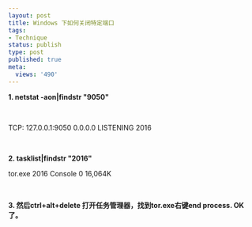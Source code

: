 ```yaml
---
layout: post
title: Windows 下如何关闭特定端口
tags:
- Technique
status: publish
type: post
published: true
meta:
  views: '490'
---
```

<p><strong>1. netstat -aon|findstr &quot;9050&quot;</strong></p>  <p>&#160;</p>  <p>TCP: 127.0.0.1:9050 0.0.0.0 LISTENING 2016</p>  <p>&#160;</p>  <p><strong>2. tasklist|findstr &quot;2016&quot;</strong></p>  <p><strong></strong></p>  <p>tor.exe 2016 Console 0 16,064K</p>  <p>&#160;</p>  <p><strong>3. 然后ctrl+alt+delete 打开任务管理器，找到tor.exe右键end process. OK了。</strong></p>
